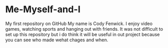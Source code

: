 # Me-Myself-and-I
My first repository on GitHub
My name is Cody Fenwick. I enjoy video games, watching sports and hanging out with friends.
It was not difficult to set up this repository but i do think it will be useful in out project because you can see who made wehat chages and when.
